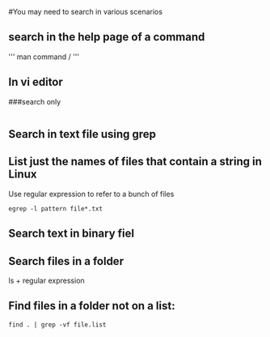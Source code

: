 #You may need to search in various scenarios
## search in the help page of a command
'''
man command
/
'''
##  In vi editor
###search only
```

```




## Search in text file using grep


## List just the names of files that contain a string in Linux
Use regular expression to refer to a bunch of files
```
egrep -l pattern file*.txt
```
## Search text in binary fiel

## Search files in a folder
ls + regular expression

##  Find files in a folder not on a list:
```
find . | grep -vf file.list 
```
